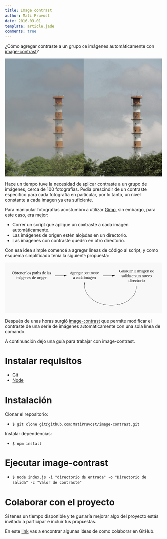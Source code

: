 ```yaml
---
title: Image contrast
author: Mati Pruvost
date: 2016-03-01
template: article.jade
comments: true
---
```


¿Cómo agregar contraste a un grupo de imágenes automáticamente con [image-contrast](https://github.com/MatiPruvost/image-contrast)?

<span class="more"></span>

![Image contrast](contrast.png)

Hace un tiempo tuve la necesidad de aplicar contraste a un grupo de imágenes,
cerca de 100 fotografías. Podía prescindir de un contraste especifico
para cada fotografía en particular, por lo tanto, un nivel constante a cada
imagen ya era suficiente.

Para manipular fotografías acostumbro a utilizar [Gimp](https://www.gimp.org/),
sin embargo, para este caso, era mejor:

- Correr un script que aplique un contraste a cada imagen automáticamente.
- Las imágenes de origen estén alojadas en un directorio.
- Las imágenes con contraste queden en otro directorio.

Con esa idea simple comencé a agregar lineas de código al script, y como esquema
simplificado tenía la siguiente propuesta:

![Schema](schema.png)

Después de unas horas surgió
[image-contrast](https://github.com/MatiPruvost/image-contrast) que permite
modificar el contraste de una serie de imágenes automáticamente con una sola
línea de comando.

A continuación dejo una guía para trabajar con image-contrast.

# Instalar requisitos
- [Git](https://git-scm.com/book/en/v2/Getting-Started-Installing-Git)
- [Node](https://nodejs.org/en/download/)

# Instalación
Clonar el repositorio:
- `$ git clone git@github.com:MatiPruvost/image-contrast.git`

Instalar dependencias:
- `$ npm install`

# Ejecutar image-contrast
- `$ node index.js -i "directorio de entrada" -o "Directorio de salida" -c "Valor de contraste"`

# Colaborar con el proyecto
Si tenes un tiempo disponible y te gustaría mejorar algo del proyecto estás
invitado a participar e incluir tus propuestas.

En este [link](https://gist.github.com/Chaser324/ce0505fbed06b947d962) vas a
encontrar algunas ideas de como colaborar en GitHub.
